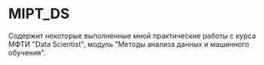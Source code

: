 # MIPT_DS
Содержит некоторые выполненные мной практические работы с курса МФТИ "Data Scientist", модуль "Методы анализа данных и машинного обучения".
